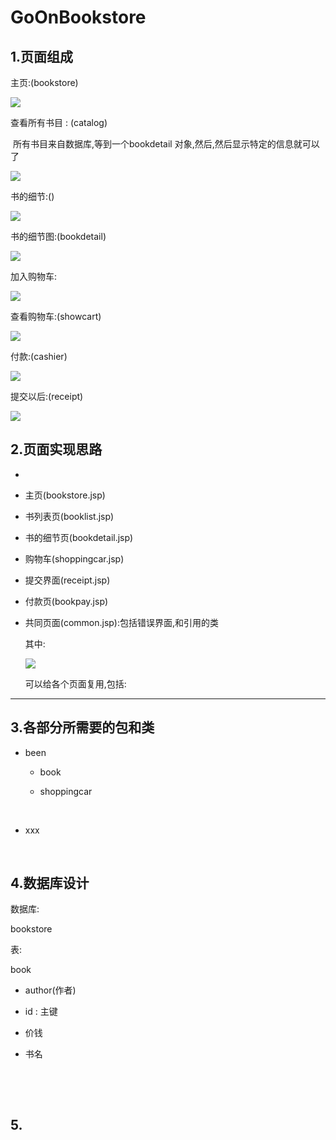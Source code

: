 # GoOnBookstore

## 1.页面组成

主页:(bookstore)

![](https://ws1.sinaimg.cn/large/899fe517gy1fmnigzl804j211x0k6abx.jpg)

查看所有书目 : (catalog)

​	所有书目来自数据库,等到一个bookdetail 对象,然后,然后显示特定的信息就可以了

![](https://ws1.sinaimg.cn/large/899fe517gy1fmnihs3l38j20fw0lbn03.jpg)

书的细节:()

![](https://ws1.sinaimg.cn/large/899fe517gy1fmnihs3l38j20fw0lbn03.jpg)

书的细节图:(bookdetail)

![](https://ws1.sinaimg.cn/large/899fe517gy1fmnjibej1fj20ay0ka3zd.jpg)

加入购物车:

![](https://ws1.sinaimg.cn/large/899fe517gy1fmnjjd7nsuj20dd0k8wgj.jpg)

查看购物车:(showcart)

![](https://ws1.sinaimg.cn/large/899fe517gy1fmnjk29adej20dt0k775e.jpg)

付款:(cashier)

![](https://ws1.sinaimg.cn/large/899fe517gy1fmnjkwxqj9j20ai0in0td.jpg)

提交以后:(receipt)

![](https://ws1.sinaimg.cn/large/899fe517gy1fmnjlpiw71j20b10k4gm9.jpg)









## 2.页面实现思路

* ​


* 主页(bookstore.jsp)

* 书列表页(booklist.jsp)

* 书的细节页(bookdetail.jsp)

* 购物车(shoppingcar.jsp)

* 提交界面(receipt.jsp)

* 付款页(bookpay.jsp)

* 共同页面(common.jsp):包括错误界面,和引用的类

  其中:

  ![](https://ws1.sinaimg.cn/large/899fe517gy1fmnjwuyfssj209c026q2s.jpg)

  可以给各个页面复用,包括:

---

## 3.各部分所需要的包和类

- been 

  - book

  - shoppingcar

    ​

- xxx

  ​

## 4.数据库设计

数据库:

bookstore

表:

book

- author(作者)

- id : 主键

- 价钱

- 书名

  ​

  ​

## 5.